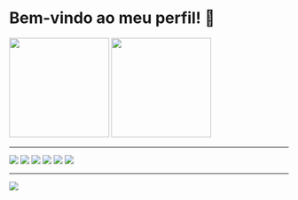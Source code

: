 # Bem-vindo ao meu perfil! 👋

 <div style="display: block-inline;">
  <a href="https://github.com/pypaul0" style="text-decoration: none;"><img src="https://github-readme-stats.vercel.app/api?username=pypaul0&theme=dark&show_icons=true" height=180px></a>
  <a href="https://github.com/pypaul0" style="text-decoration: none;"><img src="https://github-readme-stats.vercel.app/api/top-langs/?username=pypaul0&theme=dark&layout=compact" height=180px></a>
 </div>
 <hr>
 <div style="display: block-inline;">
  <a href="https://github.com/pypaul0" style="text-decoration: none;"><img src="https://img.icons8.com/color/48/000000/python--v1.png"/></a>
  <a href="https://github.com/pypaul0" style="text-decoration: none;"><img src="https://img.icons8.com/color/48/000000/nodejs--v1.png"/></a>
  <a href="https://github.com/pypaul0" style="text-decoration: none;"><img src="https://img.icons8.com/color/48/000000/c-programming.png"/></a>
  <a href="https://github.com/pypaul0" style="text-decoration: none;"><img src="https://img.icons8.com/color/48/000000/javascript--v1.png"/></a>
  <a href="https://github.com/pypaul0" style="text-decoration: none;"><img src="https://img.icons8.com/color/48/000000/html-5--v1.png"/></a>
  <a href="https://github.com/pypaul0" style="text-decoration: none;"><img src="https://img.icons8.com/color/48/000000/css3.png"/></a>
 </div>
 <hr>
 <div>
  <a href="https://twitter.com/_pypaulo"><img src="https://img.shields.io/badge/Twitter-1DA1F2?style=for-the-badge&logo=twitter&logoColor=white"></a>
 </div>
